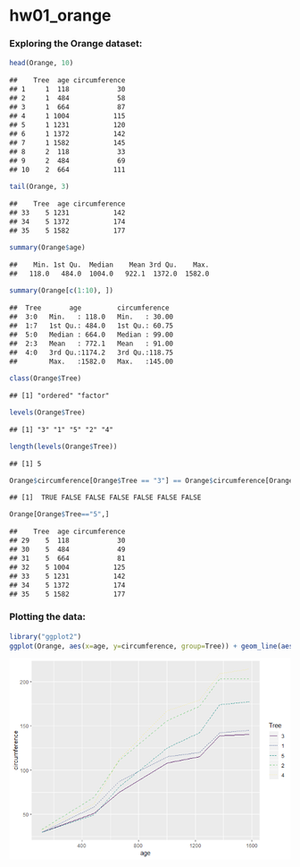 hw01\_orange
================

### Exploring the Orange dataset:

``` r
head(Orange, 10)
```

    ##    Tree  age circumference
    ## 1     1  118            30
    ## 2     1  484            58
    ## 3     1  664            87
    ## 4     1 1004           115
    ## 5     1 1231           120
    ## 6     1 1372           142
    ## 7     1 1582           145
    ## 8     2  118            33
    ## 9     2  484            69
    ## 10    2  664           111

``` r
tail(Orange, 3)
```

    ##    Tree  age circumference
    ## 33    5 1231           142
    ## 34    5 1372           174
    ## 35    5 1582           177

``` r
summary(Orange$age) 
```

    ##    Min. 1st Qu.  Median    Mean 3rd Qu.    Max. 
    ##   118.0   484.0  1004.0   922.1  1372.0  1582.0

``` r
summary(Orange[c(1:10), ])
```

    ##  Tree       age         circumference   
    ##  3:0   Min.   : 118.0   Min.   : 30.00  
    ##  1:7   1st Qu.: 484.0   1st Qu.: 60.75  
    ##  5:0   Median : 664.0   Median : 99.00  
    ##  2:3   Mean   : 772.1   Mean   : 91.00  
    ##  4:0   3rd Qu.:1174.2   3rd Qu.:118.75  
    ##        Max.   :1582.0   Max.   :145.00

``` r
class(Orange$Tree)
```

    ## [1] "ordered" "factor"

``` r
levels(Orange$Tree)
```

    ## [1] "3" "1" "5" "2" "4"

``` r
length(levels(Orange$Tree))
```

    ## [1] 5

``` r
Orange$circumference[Orange$Tree == "3"] == Orange$circumference[Orange$Tree == "1"]
```

    ## [1]  TRUE FALSE FALSE FALSE FALSE FALSE FALSE

``` r
Orange[Orange$Tree=="5",]
```

    ##    Tree  age circumference
    ## 29    5  118            30
    ## 30    5  484            49
    ## 31    5  664            81
    ## 32    5 1004           125
    ## 33    5 1231           142
    ## 34    5 1372           174
    ## 35    5 1582           177

### Plotting the data:

``` r
library("ggplot2")
ggplot(Orange, aes(x=age, y=circumference, group=Tree)) + geom_line(aes(linetype=Tree, color=Tree))
```

![](hw01_orange_files/figure-markdown_github/unnamed-chunk-5-1.png)
